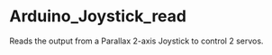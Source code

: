 Arduino_Joystick_read
=====================

Reads the output from a Parallax 2-axis Joystick to control 2 servos.
